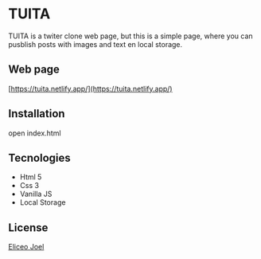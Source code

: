 # TUITA

TUITA is a twiter clone web page, but this is a simple page, where you can pusblish posts with images and text en local storage.

## Web page
[https://tuita.netlify.app/](https://tuita.netlify.app/) 

## Installation

open index.html


## Tecnologies

- Html 5
- Css 3
- Vanilla JS
- Local Storage


## License
[Eliceo Joel](https://www.linkedin.com/in/eliceojoel/)

